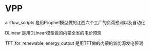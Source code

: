 # VPP
airflow_scripts 是用Prophet模型做的江西六个工厂的负荷预测以及自动化

DLinear 是用DLinear模型做的内蒙全省的电价预测

TFT_for_renewable_energy_output 是用TFT做的内蒙的新能源发电预测